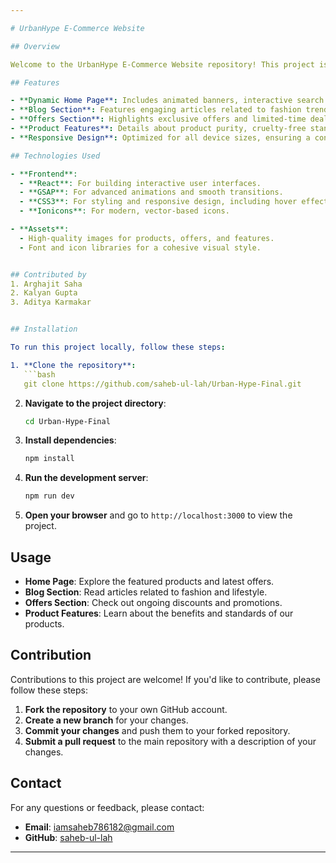 ```yaml
---

# UrbanHype E-Commerce Website

## Overview

Welcome to the UrbanHype E-Commerce Website repository! This project is a modern, responsive e-commerce platform designed to provide a seamless shopping experience for fashion enthusiasts. Built with a focus on clean, stylish aesthetics and smooth user interactions, this website showcases the latest trends in clothing and fashion.

## Features

- **Dynamic Home Page**: Includes animated banners, interactive search bar, and stylish navigation.
- **Blog Section**: Features engaging articles related to fashion trends, store updates, and more.
- **Offers Section**: Highlights exclusive offers and limited-time deals with eye-catching animations and countdown timers.
- **Product Features**: Details about product purity, cruelty-free standards, and ingredient sourcing with a sleek card design.
- **Responsive Design**: Optimized for all device sizes, ensuring a consistent and enjoyable user experience on desktops, tablets, and mobile devices.

## Technologies Used

- **Frontend**: 
  - **React**: For building interactive user interfaces.
  - **GSAP**: For advanced animations and smooth transitions.
  - **CSS3**: For styling and responsive design, including hover effects and glass morphism.
  - **Ionicons**: For modern, vector-based icons.

- **Assets**: 
  - High-quality images for products, offers, and features.
  - Font and icon libraries for a cohesive visual style.


## Contributed by
1. Arghajit Saha
2. Kalyan Gupta
3. Aditya Karmakar


## Installation

To run this project locally, follow these steps:

1. **Clone the repository**:
   ```bash
   git clone https://github.com/saheb-ul-lah/Urban-Hype-Final.git
   ```

2. **Navigate to the project directory**:
   ```bash
   cd Urban-Hype-Final
   ```

3. **Install dependencies**:
   ```bash
   npm install
   ```

4. **Run the development server**:
   ```bash
   npm run dev
   ```

5. **Open your browser** and go to `http://localhost:3000` to view the project.

## Usage

- **Home Page**: Explore the featured products and latest offers.
- **Blog Section**: Read articles related to fashion and lifestyle.
- **Offers Section**: Check out ongoing discounts and promotions.
- **Product Features**: Learn about the benefits and standards of our products.

## Contribution

Contributions to this project are welcome! If you'd like to contribute, please follow these steps:

1. **Fork the repository** to your own GitHub account.
2. **Create a new branch** for your changes.
3. **Commit your changes** and push them to your forked repository.
4. **Submit a pull request** to the main repository with a description of your changes.

## Contact

For any questions or feedback, please contact:

- **Email**: iamsaheb786182@gmail.com
- **GitHub**: [saheb-ul-lah](https://github.com/saheb-ul-lah)

---
```

